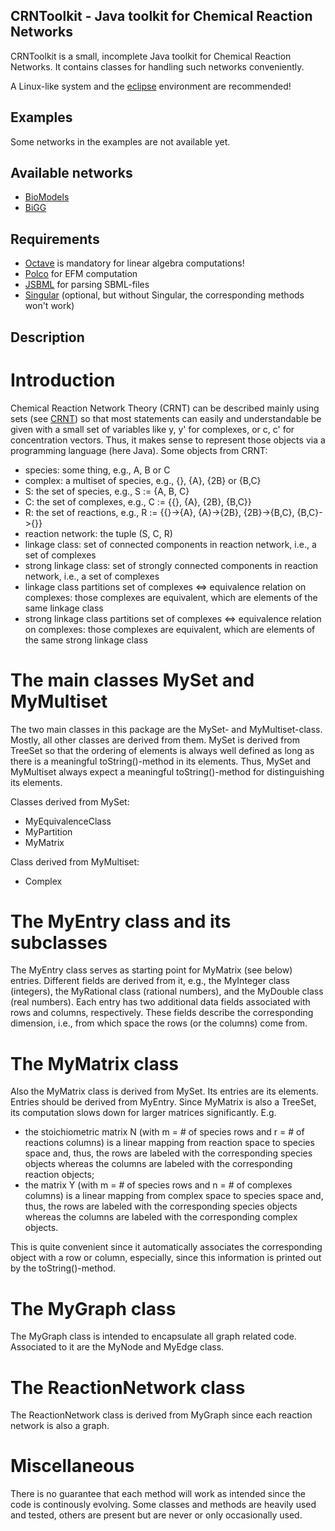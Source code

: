 CRNToolkit - Java toolkit for Chemical Reaction Networks
--------------------------------------------------------
CRNToolkit is a small, incomplete Java toolkit for Chemical Reaction Networks. It contains classes for handling such networks conveniently.

A Linux-like system and the [eclipse](https://eclipse.org/) environment are recommended!

Examples
--------
Some networks in the examples are not available yet. 

Available networks
------------------
- [BioModels](https://www.ebi.ac.uk/biomodels-main/)
- [BiGG](http://bigg.ucsd.edu/)

Requirements
------------

- [Octave](https://www.gnu.org/software/octave/) is mandatory for linear algebra computations!
- [Polco](http://www.csb.ethz.ch/tools/software/polco.html) for EFM computation
- [JSBML](http://sbml.org/Software/JSBML) for parsing SBML-files
- [Singular](https://www.singular.uni-kl.de/) (optional, but without Singular, the corresponding methods won't work)

Description
-----------
# Introduction
Chemical Reaction Network Theory (CRNT) can be described mainly using sets (see [CRNT](http://www.jeremy-gunawardena.com/papers/crnt.pdf)) so that most statements can easily and understandable be given with a small set of variables like y, y' for complexes, or c, c' for concentration vectors. Thus, it makes sense to represent those objects via a programming language (here Java). Some objects from CRNT:
- species: some thing, e.g., A, B or C
- complex: a multiset of species, e.g., {}, {A}, {2B} or {B,C}
- S: the set of species, e.g., S := {A, B, C}
- C: the set of complexes, e.g., C := {{}, {A}, {2B}, {B,C}}
- R: the set of reactions, e.g., R := {{}->{A}, {A}->{2B}, {2B}->{B,C}, {B,C}->{}}
- reaction network: the tuple (S, C, R)
- linkage class: set of connected components in reaction network, i.e., a set of complexes
- strong linkage class: set of strongly connected components in reaction network, i.e., a set of complexes
- linkage class partitions set of complexes <=> equivalence relation on complexes: those complexes are equivalent, which are elements of the same linkage class
- strong linkage class partitions set of complexes <=> equivalence relation on complexes: those complexes are equivalent, which are elements of the same strong linkage class

# The main classes MySet and MyMultiset
The two main classes in this package are the MySet- and MyMultiset-class. Mostly, all other classes are derived from them. MySet is derived from TreeSet so that the ordering of elements is always well defined as long as there is a meaningful toString()-method in its elements. Thus, MySet and MyMultiset always expect a meaningful toString()-method for distinguishing its elements.

Classes derived from MySet:
- MyEquivalenceClass
- MyPartition
- MyMatrix

Class derived from MyMultiset:
- Complex

# The MyEntry class and its subclasses
The MyEntry class serves as starting point for MyMatrix (see below) entries. Different fields are derived from it, e.g., the MyInteger class (integers), the MyRational class (rational numbers), and the MyDouble class (real numbers). Each entry has two additional data fields associated with rows and columns, respectively. These fields describe the corresponding dimension, i.e., from which space the rows (or the columns) come from.

# The MyMatrix class
Also the MyMatrix class is derived from MySet. Its entries are its elements. Entries should be derived from MyEntry. Since MyMatrix is also a TreeSet, its computation slows down for larger matrices significantly. E.g.
- the stoichiometric matrix N (with m = # of species rows and r = # of reactions columns) is a linear mapping from reaction space to species space and, thus, the rows are labeled with the corresponding species objects whereas the columns are labeled with the corresponding reaction objects;
- the matrix Y (with m = # of species rows and n = # of complexes columns) is a linear mapping from complex space to species space and, thus, the rows are labeled with the corresponding species objects whereas the columns are labeled with the corresponding complex objects.

This is quite convenient since it automatically associates the corresponding object with a row or column, especially, since this information is printed out by the toString()-method.

# The MyGraph class
The MyGraph class is intended to encapsulate all graph related code. Associated to it are the MyNode and MyEdge class.

# The ReactionNetwork class
The ReactionNetwork class is derived from MyGraph since each reaction network is also a graph.

# Miscellaneous
There is no guarantee that each method will work as intended since the code is continously evolving. Some classes and methods are heavily used and tested, others are present but are never or only occasionally used.
